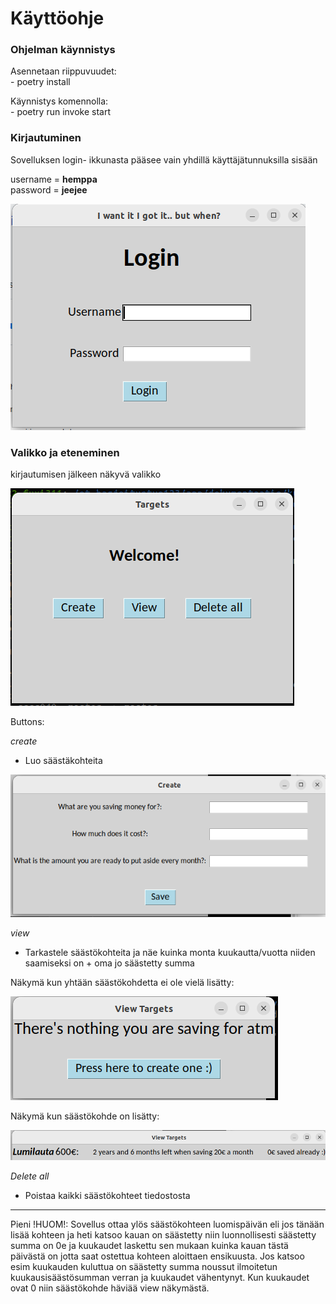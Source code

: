 # Käyttöohje

### Ohjelman käynnistys

Asennetaan riippuvuudet:  
    - poetry install

Käynnistys komennolla:  
    - poetry run invoke start

### Kirjautuminen

Sovelluksen login- ikkunasta pääsee vain yhdillä käyttäjätunnuksilla sisään

username = **hemppa**  
password = **jeejee**


![](./kuvat/ss)


### Valikko ja eteneminen

kirjautumisen jälkeen näkyvä valikko

![](./kuvat/valikko.png)

Buttons:

*create*
 
- Luo säästäkohteita

![](./kuvat/lisää.png)

*view*

- Tarkastele säästökohteita ja näe kuinka monta kuukautta/vuotta niiden saamiseksi on + oma jo säästetty summa

Näkymä kun yhtään säästökohdetta ei ole vielä lisätty:

![](./kuvat/view_tyhjänä.png)

Näkymä kun säästökohde on lisätty:

![](./kuvat/view_säästökohteella.png)


*Delete all*

- Poistaa kaikki säästökohteet tiedostosta


----

Pieni !HUOM!: Sovellus ottaa ylös säästökohteen luomispäivän eli jos tänään lisää kohteen ja heti katsoo kauan on säästetty niin luonnollisesti säästetty summa on 0e ja kuukaudet laskettu sen mukaan kuinka kauan tästä päivästä on jotta saat ostettua kohteen aloittaen ensikuusta. Jos katsoo esim kuukauden kuluttua on säästetty summa noussut ilmoitetun kuukausisäästösumman verran ja kuukaudet vähentynyt. Kun kuukaudet ovat 0 niin säästökohde häviää view näkymästä.


